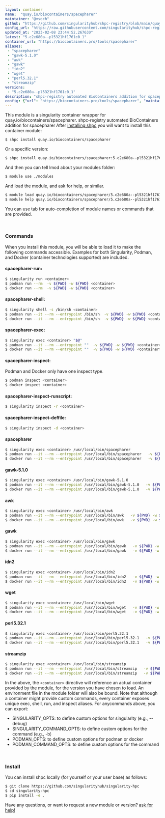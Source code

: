 ```yaml
---
layout: container
name:  "quay.io/biocontainers/spacepharer"
maintainer: "@vsoch"
github: "https://github.com/singularityhub/shpc-registry/blob/main/quay.io/biocontainers/spacepharer/container.yaml"
config_url: "https://raw.githubusercontent.com/singularityhub/shpc-registry/main/quay.io/biocontainers/spacepharer/container.yaml"
updated_at: "2023-02-08 23:44:52.267630"
latest: "5.c2e680a--pl5321hf1761c0_1"
container_url: "https://biocontainers.pro/tools/spacepharer"
aliases:
 - "spacepharer"
 - "gawk-5.1.0"
 - "awk"
 - "gawk"
 - "idn2"
 - "wget"
 - "perl5.32.1"
 - "streamzip"
versions:
 - "5.c2e680a--pl5321hf1761c0_1"
description: "shpc-registry automated BioContainers addition for spacepharer"
config: {"url": "https://biocontainers.pro/tools/spacepharer", "maintainer": "@vsoch", "description": "shpc-registry automated BioContainers addition for spacepharer", "latest": {"5.c2e680a--pl5321hf1761c0_1": "sha256:2d65181967a4d8ff4db3f48d7980fa2195545d6439bfed56fe59cd8c5b26c704"}, "tags": {"5.c2e680a--pl5321hf1761c0_1": "sha256:2d65181967a4d8ff4db3f48d7980fa2195545d6439bfed56fe59cd8c5b26c704"}, "docker": "quay.io/biocontainers/spacepharer", "aliases": {"spacepharer": "/usr/local/bin/spacepharer", "gawk-5.1.0": "/usr/local/bin/gawk-5.1.0", "awk": "/usr/local/bin/awk", "gawk": "/usr/local/bin/gawk", "idn2": "/usr/local/bin/idn2", "wget": "/usr/local/bin/wget", "perl5.32.1": "/usr/local/bin/perl5.32.1", "streamzip": "/usr/local/bin/streamzip"}}
---
```


This module is a singularity container wrapper for quay.io/biocontainers/spacepharer.
shpc-registry automated BioContainers addition for spacepharer
After [installing shpc](#install) you will want to install this container module:


```bash
$ shpc install quay.io/biocontainers/spacepharer
```

Or a specific version:

```bash
$ shpc install quay.io/biocontainers/spacepharer:5.c2e680a--pl5321hf1761c0_1
```

And then you can tell lmod about your modules folder:

```bash
$ module use ./modules
```

And load the module, and ask for help, or similar.

```bash
$ module load quay.io/biocontainers/spacepharer/5.c2e680a--pl5321hf1761c0_1
$ module help quay.io/biocontainers/spacepharer/5.c2e680a--pl5321hf1761c0_1
```

You can use tab for auto-completion of module names or commands that are provided.

<br>

### Commands

When you install this module, you will be able to load it to make the following commands accessible.
Examples for both Singularity, Podman, and Docker (container technologies supported) are included.

#### spacepharer-run:

```bash
$ singularity run <container>
$ podman run --rm  -v ${PWD} -w ${PWD} <container>
$ docker run --rm  -v ${PWD} -w ${PWD} <container>
```

#### spacepharer-shell:

```bash
$ singularity shell -s /bin/sh <container>
$ podman run --it --rm --entrypoint /bin/sh  -v ${PWD} -w ${PWD} <container>
$ docker run --it --rm --entrypoint /bin/sh  -v ${PWD} -w ${PWD} <container>
```

#### spacepharer-exec:

```bash
$ singularity exec <container> "$@"
$ podman run --it --rm --entrypoint ""  -v ${PWD} -w ${PWD} <container> "$@"
$ docker run --it --rm --entrypoint ""  -v ${PWD} -w ${PWD} <container> "$@"
```

#### spacepharer-inspect:

Podman and Docker only have one inspect type.

```bash
$ podman inspect <container>
$ docker inspect <container>
```

#### spacepharer-inspect-runscript:

```bash
$ singularity inspect -r <container>
```

#### spacepharer-inspect-deffile:

```bash
$ singularity inspect -d <container>
```


#### spacepharer

```bash
$ singularity exec <container> /usr/local/bin/spacepharer
$ podman run --it --rm --entrypoint /usr/local/bin/spacepharer   -v ${PWD} -w ${PWD} <container> -c " $@"
$ docker run --it --rm --entrypoint /usr/local/bin/spacepharer   -v ${PWD} -w ${PWD} <container> -c " $@"
```


#### gawk-5.1.0

```bash
$ singularity exec <container> /usr/local/bin/gawk-5.1.0
$ podman run --it --rm --entrypoint /usr/local/bin/gawk-5.1.0   -v ${PWD} -w ${PWD} <container> -c " $@"
$ docker run --it --rm --entrypoint /usr/local/bin/gawk-5.1.0   -v ${PWD} -w ${PWD} <container> -c " $@"
```


#### awk

```bash
$ singularity exec <container> /usr/local/bin/awk
$ podman run --it --rm --entrypoint /usr/local/bin/awk   -v ${PWD} -w ${PWD} <container> -c " $@"
$ docker run --it --rm --entrypoint /usr/local/bin/awk   -v ${PWD} -w ${PWD} <container> -c " $@"
```


#### gawk

```bash
$ singularity exec <container> /usr/local/bin/gawk
$ podman run --it --rm --entrypoint /usr/local/bin/gawk   -v ${PWD} -w ${PWD} <container> -c " $@"
$ docker run --it --rm --entrypoint /usr/local/bin/gawk   -v ${PWD} -w ${PWD} <container> -c " $@"
```


#### idn2

```bash
$ singularity exec <container> /usr/local/bin/idn2
$ podman run --it --rm --entrypoint /usr/local/bin/idn2   -v ${PWD} -w ${PWD} <container> -c " $@"
$ docker run --it --rm --entrypoint /usr/local/bin/idn2   -v ${PWD} -w ${PWD} <container> -c " $@"
```


#### wget

```bash
$ singularity exec <container> /usr/local/bin/wget
$ podman run --it --rm --entrypoint /usr/local/bin/wget   -v ${PWD} -w ${PWD} <container> -c " $@"
$ docker run --it --rm --entrypoint /usr/local/bin/wget   -v ${PWD} -w ${PWD} <container> -c " $@"
```


#### perl5.32.1

```bash
$ singularity exec <container> /usr/local/bin/perl5.32.1
$ podman run --it --rm --entrypoint /usr/local/bin/perl5.32.1   -v ${PWD} -w ${PWD} <container> -c " $@"
$ docker run --it --rm --entrypoint /usr/local/bin/perl5.32.1   -v ${PWD} -w ${PWD} <container> -c " $@"
```


#### streamzip

```bash
$ singularity exec <container> /usr/local/bin/streamzip
$ podman run --it --rm --entrypoint /usr/local/bin/streamzip   -v ${PWD} -w ${PWD} <container> -c " $@"
$ docker run --it --rm --entrypoint /usr/local/bin/streamzip   -v ${PWD} -w ${PWD} <container> -c " $@"
```



In the above, the `<container>` directive will reference an actual container provided
by the module, for the version you have chosen to load. An environment file in the
module folder will also be bound. Note that although a container
might provide custom commands, every container exposes unique exec, shell, run, and
inspect aliases. For anycommands above, you can export:

 - SINGULARITY_OPTS: to define custom options for singularity (e.g., --debug)
 - SINGULARITY_COMMAND_OPTS: to define custom options for the command (e.g., -b)
 - PODMAN_OPTS: to define custom options for podman or docker
 - PODMAN_COMMAND_OPTS: to define custom options for the command

<br>

### Install

You can install shpc locally (for yourself or your user base) as follows:

```bash
$ git clone https://github.com/singularityhub/singularity-hpc
$ cd singularity-hpc
$ pip install -e .
```

Have any questions, or want to request a new module or version? [ask for help!](https://github.com/singularityhub/singularity-hpc/issues)